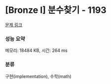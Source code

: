 # [Bronze I] 분수찾기 - 1193 

[문제 링크](https://www.acmicpc.net/problem/1193) 

### 성능 요약

메모리: 18484 KB, 시간: 264 ms

### 분류

구현(implementation), 수학(math)

